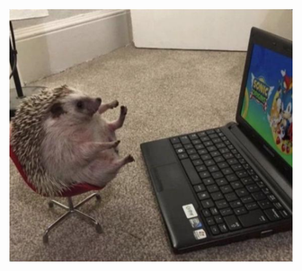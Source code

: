 
<div style="display: flex; justify-content: center; align-items: center;">
  <img src="img/eriz.png" alt="Chambeando..." class="responsive-img" style="margin-right: 10px; display: block; margin-left: auto; margin-right: auto;">
</div>
